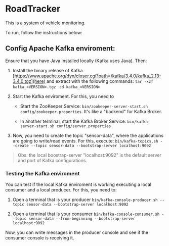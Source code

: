 # RoadTracker

This is a system of vehicle monitoring.

To run, follow the instructions below:

## Config Apache Kafka enviroment:

Ensure that you have Java installed locally (Kafka uses Java). Then:

1. Install the binary release of Kafka [https://www.apache.org/dyn/closer.cgi?path=/kafka/3.4.0/kafka_2.13-3.4.0.tgz](here)
and extract with the following commands:
    ``tar -xzf kafka_<VERSION>.tgz ``
    ``cd kafka_<VERSION> ``

2. Start the Kafka enviroment. For this, you need to
   - Start the ZooKeeper Service:
   ```bin/zookeeper-server-start.sh config/zookeeper.properties```. It's like a "backend" for Kafka Broker.
    
   - In another terminal, start the Kafka Broker Service:
   ```bin/kafka-server-start.sh config/server.properties```

3. Now, you need to create the topic "sensor-data", where the applications are going to write/read events. For this, execute:
```bin/kafka-topics.sh --create --topic sensor-data --bootstrap-server localhost:9092```

> Obs: the local boostrap-server "localhost:9092" is the default server and port of Kafka configurations.


### Testing the Kafka enviroment 
You can test if the local Kafka enviroment is working executing a local consumer and a local producer. For this, you need to:
1. Open a terminal that is your producer
```bin/kafka-console-producer.sh --topic sensor-data --bootstrap-server localhost:9092```

2. Open a terminal that is your consumer
   ```bin/kafka-console-consumer.sh --topic sensor-data --from-beginning --bootstrap-server localhost:9092```

Now, you can write messages in the producer console and see if the consumer console is receiving it.